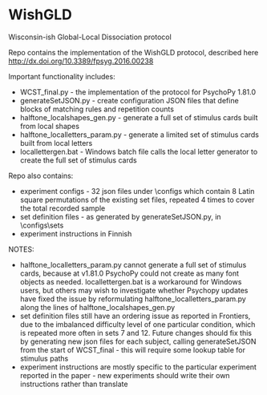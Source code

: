 # WishGLD
Wisconsin-ish Global-Local Dissociation protocol

Repo contains the implementation of the WishGLD protocol, described here http://dx.doi.org/10.3389/fpsyg.2016.00238

Important functionality includes:
 * WCST_final.py - the implementation of the protocol for PsychoPy 1.81.0
 * generateSetJSON.py - create configuration JSON files that define blocks of matching rules and repetition counts
 * halftone_localshapes_gen.py - generate a full set of stimulus cards built from local shapes
 * halftone_localletters_param.py - generate a limited set of stimulus cards built from local letters
 * locallettergen.bat - Windows batch file calls the local letter generator to create the full set of stimulus cards
 
Repo also contains:
 * experiment configs - 32 json files under \configs which contain 8 Latin square permutations of the existing set files, repeated 4 times to cover the total recorded sample
 * set definition files - as generated by generateSetJSON.py, in \configs\sets
 * experiment instructions in Finnish

NOTES:
 * halftone_localletters_param.py cannot generate a full set of stimulus cards, because at v1.81.0 PsychoPy could not create as many font objects as needed. locallettergen.bat is a workaround for Windows users, but others may wish to investigate whether Psychopy updates have fixed the issue by reformulating halftone_localletters_param.py along the lines of halftone_localshapes_gen.py
 * set definition files still have an ordering issue as reported in Frontiers, due to the imbalanced difficulty level of one particular condition, which is repeated more often in sets 7 and 12. Future changes should fix this by generating new json files for each subject, calling generateSetJSON from the start of WCST_final - this will require some lookup table for stimulus paths
 * experiment instructions are mostly specific to the particular experiment reported in the paper - new experiments should write their own instructions rather than translate
